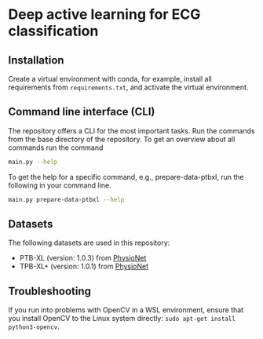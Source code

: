 # Deep active learning for ECG classification

## Installation

Create a virtual environment with conda, for example, install all requirements from `requirements.txt`, and activate the virtual environment.

## Command line interface (CLI)

The repository offers a CLI for the most important tasks. 
Run the commands from the base directory of the repository.
To get an overview about all commands run the command

```bash
main.py --help
```

To get the help for a specific command, e.g., prepare-data-ptbxl, run the following in your command line.

```bash
main.py prepare-data-ptbxl --help
```

## Datasets

The following datasets are used in this repository:
- PTB-XL (version: 1.0.3) from [PhysioNet](https://physionet.org/content/ptb-xl/1.0.3/)
- TPB-XL+ (version: 1.0.1) from [PhysioNet](https://physionet.org/content/ptb-xl-plus/1.0.1/)

## Troubleshooting

If you run into problems with OpenCV in a WSL environment, ensure that you install OpenCV to the Linux system directly: `sudo apt-get install python3-opencv`.
